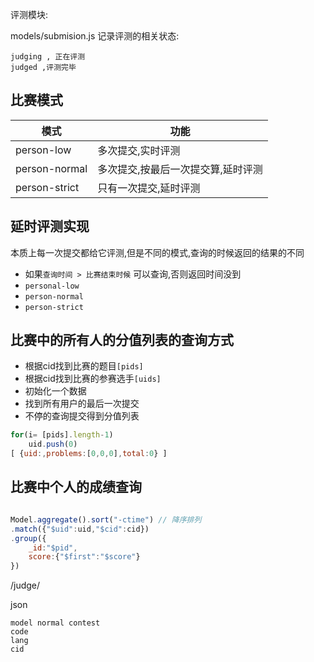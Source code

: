 

评测模块: 

models/submision.js 记录评测的相关状态:

```
judging , 正在评测
judged ,评测完毕
```

## 比赛模式

| 模式          | 功能                               |
|---------------|------------------------------------|
| person-low    | 多次提交,实时评测                  |
| person-normal | 多次提交,按最后一次提交算,延时评测 |
| person-strict | 只有一次提交,延时评测              |

## 延时评测实现

本质上每一次提交都给它评测,但是不同的模式,查询的时候返回的结果的不同

 - 如果`查询时间 > 比赛结束时候` 可以查询,否则返回时间没到
 - `personal-low`
 - `person-normal`
 - `person-strict`


## 比赛中的所有人的分值列表的查询方式

 - 根据cid找到比赛的题目`[pids]`
 - 根据cid找到比赛的参赛选手`[uids]`
 - 初始化一个数据
 - 找到所有用户的最后一次提交
 - 不停的查询提交得到分值列表

```js
for(i= [pids].length-1)
    uid.push(0)
[ {uid:,problems:[0,0,0],total:0} ]

```

## 比赛中个人的成绩查询


```js

Model.aggregate().sort("-ctime") // 降序排列
.match({"$uid":uid,"$cid":cid})
.group({
    _id:"$pid",
    score:{"$first":"$score"}
})

```

/judge/

json

```
model normal contest
code
lang
cid
```
